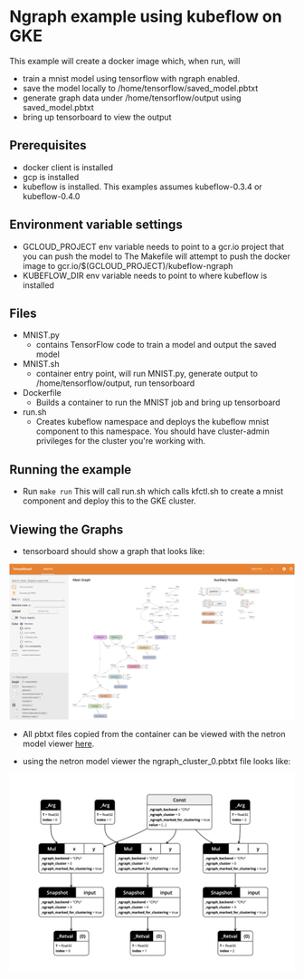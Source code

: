 # Ngraph example using kubeflow on GKE

This example will create a docker image which, when run, will 
- train a mnist model using tensorflow with ngraph enabled.
- save the model locally to /home/tensorflow/saved_model.pbtxt
- generate graph data under /home/tensorflow/output using saved_model.pbtxt
- bring up tensorboard to view the output

## Prerequisites

- docker client is installed
- gcp is installed
- kubeflow is installed. This examples assumes kubeflow-0.3.4 or kubeflow-0.4.0

## Environment variable settings

- GCLOUD_PROJECT env variable needs to point to a gcr.io project that you can push the model to
  The Makefile will attempt to push the docker image to gcr.io/$(GCLOUD_PROJECT)/kubeflow-ngraph
- KUBEFLOW_DIR env variable needs to point to where kubeflow is installed

## Files

- MNIST.py
  - contains TensorFlow code to train a model and output the saved model
- MNIST.sh
  - container entry point, will run MNIST.py, generate output to /home/tensorflow/output, run tensorboard
- Dockerfile
  - Builds a container to run the MNIST job and bring up tensorboard 
- run.sh
  - Creates kubeflow namespace and deploys the kubeflow mnist component to this namespace.
    You should have cluster-admin privileges for the cluster you're working with.

## Running the example

- Run `make run` 
  This will call run.sh which calls kfctl.sh to create a mnist component and deploy this to the GKE cluster.

## Viewing the Graphs

- tensorboard should show a graph that looks like:

![tensorboard](./tensorboard.png "tensorboard")

- All pbtxt files copied from the container can be viewed with the netron model viewer [here](https://lutzroeder.github.io/netron/). 

- using the netron model viewer the ngraph_cluster_0.pbtxt file looks like:

![ngraph_cluster_0](./ngraph_cluster_0.png "ngraph_cluster_0")
